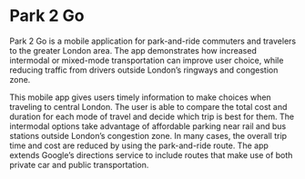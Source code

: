Park 2 Go
=========

Park 2 Go is a mobile application for park-and-ride commuters and travelers to the greater London area. The app demonstrates how increased intermodal or mixed-mode transportation can improve user choice, while reducing traffic from drivers outside London’s ringways and congestion zone. 

This mobile app gives users timely information to make choices when traveling to central London. The user is able to compare the total cost and duration for each mode of travel and decide which trip is best for them. The intermodal options take advantage of affordable parking near rail and bus stations outside London’s congestion zone. In many cases, the overall trip time and cost are reduced by using the park-and-ride route. The app extends Google’s directions service to include routes that make use of both private car and public transportation.

